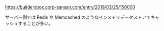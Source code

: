 https://buildersbox.corp-sansan.com/entry/2019/03/25/150000

サーバー側では Redis や Memcached のようなインメモリデータストアでキャッシュすることが多い。
